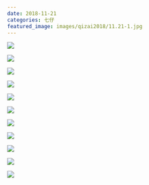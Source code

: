 ```yaml
---
date: 2018-11-21
categories: 七仔
featured_image: images/qizai2018/11.21-1.jpg
---
```


![](/images/qizai2018/11.21-1.jpg)

![](/images/qizai2018/11.21-2.jpg)

![](/images/qizai2018/11.21-3.jpg)

![](/images/qizai2018/11.21-4.jpg)

![](/images/qizai2018/11.21-5.jpg)

![](/images/qizai2018/11.21-6.jpg)

![](/images/qizai2018/11.21-7.jpg)

![](/images/qizai2018/11.21-8.jpg)

![](/images/qizai2018/11.21-9.jpg)

![](/images/qizai2018/11.21-10.jpg)

![](/images/qizai2018/11.21-11.jpg)
